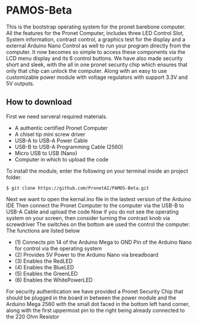 # PAMOS-Beta
This is the bootstrap operating system for the pronet barebone computer. All the features for the Pronet Computer, includes three LED Control Slot, System information, contrast control, a graphics test for the display and a external Arduino Nano Control as well to run your program directly from the computer. It now becomes so simple to access these components via the LCD menu display and its 6 control buttons. We have also made security short and sleek, with the all in one pronet security chip which ensures that only that chip can unlock the computer. Along with an easy to use customizable power module with voltage regulators with support 3.3V and 5V outputs. 

## How to download
First we need serveral required materials.
* A authentic certified Pronet Computer 
* A chisel tip mini screw driver 
* USB-A to USB-A Power Cable
* USB-B to USB-A Programming Cable (2560)
* Micro USB to USB (Nano)
* Computer in which to upload the code 

To install the module, enter the following on your terminal inside an project folder.
```
$ git clone https://github.com/PronetAI/PAMOS-Beta.git
```
Next we want to open the kernal.ino file in the lastest version of the Arduino IDE
Then connect the Pronet Computer to the computer via the USB-B to USB-A Cable and upload the code
Now if you do not see the operating system on your screen, then consider turning the contrast knob via screwdriver 
The switches on the bottom are used the control the computer. The functions are listed below
* (1) Connects pin 14 of the Arduino Mega to GND Pin of the Arduino Nano for control via the operating system
* (2) Provides 5V Power to the Arduino Nano via breadboard
* (3) Enables the RedLED
* (4) Enables the BlueLED
* (5) Enables the GreenLED
* (6) Enables the WhitePowerLED

For security authentication we have provided a Pronet Security Chip that should be plugged in
the board in between the power module and the Arduino Mega 2560 with the small dot faced in the bottom
left hand corner, along with the first uppermost pin to the right being already connected to the 220 Ohm Resistor 

